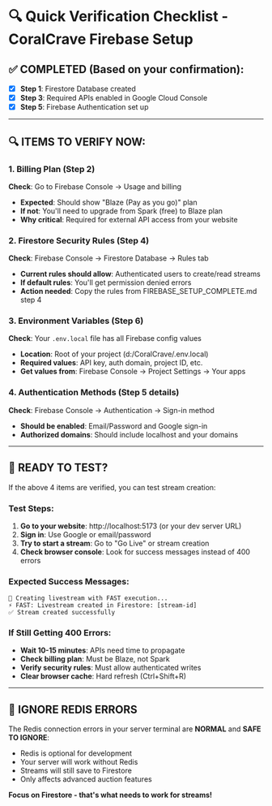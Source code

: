 # 🔍 Quick Verification Checklist - CoralCrave Firebase Setup

## ✅ COMPLETED (Based on your confirmation):
- [x] **Step 1**: Firestore Database created
- [x] **Step 3**: Required APIs enabled in Google Cloud Console
- [x] **Step 5**: Firebase Authentication set up

---

## 🔍 ITEMS TO VERIFY NOW:

### 1. **Billing Plan** (Step 2)
**Check**: Go to Firebase Console → Usage and billing
- **Expected**: Should show "Blaze (Pay as you go)" plan
- **If not**: You'll need to upgrade from Spark (free) to Blaze plan
- **Why critical**: Required for external API access from your website

### 2. **Firestore Security Rules** (Step 4)
**Check**: Firebase Console → Firestore Database → Rules tab
- **Current rules should allow**: Authenticated users to create/read streams
- **If default rules**: You'll get permission denied errors
- **Action needed**: Copy the rules from FIREBASE_SETUP_COMPLETE.md step 4

### 3. **Environment Variables** (Step 6)
**Check**: Your `.env.local` file has all Firebase config values
- **Location**: Root of your project (d:/CoralCrave/.env.local)
- **Required values**: API key, auth domain, project ID, etc.
- **Get values from**: Firebase Console → Project Settings → Your apps

### 4. **Authentication Methods** (Step 5 details)
**Check**: Firebase Console → Authentication → Sign-in method
- **Should be enabled**: Email/Password and Google sign-in
- **Authorized domains**: Should include localhost and your domains

---

## 🧪 READY TO TEST?

If the above 4 items are verified, you can test stream creation:

### Test Steps:
1. **Go to your website**: http://localhost:5173 (or your dev server URL)
2. **Sign in**: Use Google or email/password
3. **Try to start a stream**: Go to "Go Live" or stream creation
4. **Check browser console**: Look for success messages instead of 400 errors

### Expected Success Messages:
```
🚀 Creating livestream with FAST execution...
⚡ FAST: Livestream created in Firestore: [stream-id]
✅ Stream created successfully
```

### If Still Getting 400 Errors:
- **Wait 10-15 minutes**: APIs need time to propagate
- **Check billing plan**: Must be Blaze, not Spark
- **Verify security rules**: Must allow authenticated writes
- **Clear browser cache**: Hard refresh (Ctrl+Shift+R)

---

## 🚨 IGNORE REDIS ERRORS

The Redis connection errors in your server terminal are **NORMAL** and **SAFE TO IGNORE**:
- Redis is optional for development
- Your server will work without Redis
- Streams will still save to Firestore
- Only affects advanced auction features

**Focus on Firestore - that's what needs to work for streams!**
